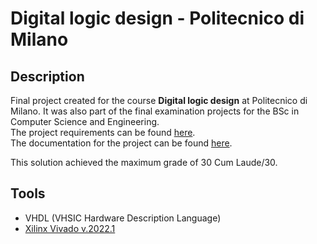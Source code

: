 # Digital logic design - Politecnico di Milano
 
## Description
Final project created for the course **Digital logic design** at Politecnico di Milano.
It was also part of the final examination projects for the BSc in Computer Science and Engineering.  
The project requirements can be found [here](https://github.com/kevinziroldi/digital-logic-design/blob/main/requirements.pdf).  
The documentation for the project can be found [here](https://github.com/kevinziroldi/digital-logic-design/blob/main/documentation.pdf).  

This solution achieved the maximum grade of 30 Cum Laude/30.

## Tools
* VHDL (VHSIC Hardware Description Language)
* [Xilinx Vivado v.2022.1](https://www.xilinx.com/products/design-tools/vivado.html)
